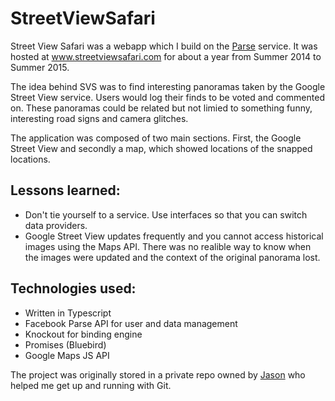 # StreetViewSafari

Street View Safari was a webapp which I build on the [Parse](https://www.parse.com/) service. It was hosted at www.streetviewsafari.com for about a year from Summer 2014 to Summer 2015. 

The idea behind SVS was to find interesting panoramas taken by the Google Street View service. Users would log their finds to be voted and commented on. These panoramas could be related but not limied to something funny, interesting road signs and camera glitches.

The application was composed of two main sections. First, the Google Street View and secondly a map, which showed locations of the snapped locations.

## Lessons learned:
* Don't tie yourself to a service. Use interfaces so that you can switch data providers.
* Google Street View updates frequently and you cannot access historical images using the Maps API. There was no realible way to know when the images were updated and the context of the original panorama lost.

## Technologies used:
* Written in Typescript
* Facebook Parse API for user and data management
* Knockout for binding engine
* Promises (Bluebird)
* Google Maps JS API

The project was originally stored in a private repo owned by [Jason](https://github.com/jasonscharf) who helped me get up and running with Git.

